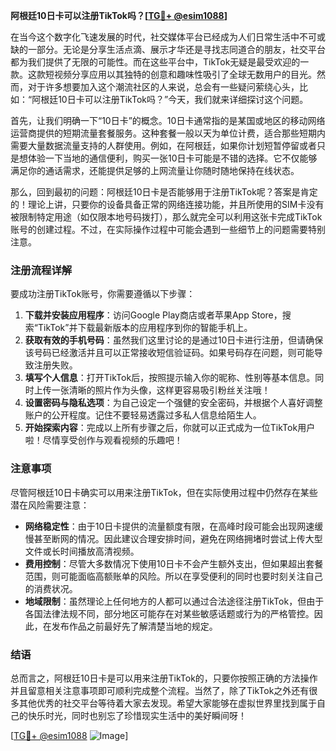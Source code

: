 **阿根廷10日卡可以注册TikTok吗？[[TG💪+ @esim1088](https://t.me/s/esim1088)]**

在当今这个数字化飞速发展的时代，社交媒体平台已经成为人们日常生活中不可或缺的一部分。无论是分享生活点滴、展示才华还是寻找志同道合的朋友，社交平台都为我们提供了无限的可能性。而在这些平台中，TikTok无疑是最受欢迎的一款。这款短视频分享应用以其独特的创意和趣味性吸引了全球无数用户的目光。然而，对于许多想要加入这个潮流社区的人来说，总会有一些疑问萦绕心头，比如：“阿根廷10日卡可以注册TikTok吗？”今天，我们就来详细探讨这个问题。

首先，让我们明确一下“10日卡”的概念。10日卡通常指的是某国或地区的移动网络运营商提供的短期流量套餐服务。这种套餐一般以天为单位计费，适合那些短期内需要大量数据流量支持的人群使用。例如，在阿根廷，如果你计划短暂停留或者只是想体验一下当地的通信便利，购买一张10日卡可能是不错的选择。它不仅能够满足你的通话需求，还能提供足够的上网流量让你随时随地保持在线状态。

那么，回到最初的问题：阿根廷10日卡是否能够用于注册TikTok呢？答案是肯定的！理论上讲，只要你的设备具备正常的网络连接功能，并且所使用的SIM卡没有被限制特定用途（如仅限本地号码拨打），那么就完全可以利用这张卡完成TikTok账号的创建过程。不过，在实际操作过程中可能会遇到一些细节上的问题需要特别注意。

### 注册流程详解

要成功注册TikTok账号，你需要遵循以下步骤：

1. **下载并安装应用程序**：访问Google Play商店或者苹果App Store，搜索“TikTok”并下载最新版本的应用程序到你的智能手机上。
2. **获取有效的手机号码**：虽然我们这里讨论的是通过10日卡进行注册，但请确保该号码已经激活并且可以正常接收短信验证码。如果号码存在问题，则可能导致注册失败。
3. **填写个人信息**：打开TikTok后，按照提示输入你的昵称、性别等基本信息。同时上传一张清晰的照片作为头像，这样更容易吸引粉丝关注哦！
4. **设置密码与隐私选项**：为自己设定一个强健的安全密码，并根据个人喜好调整账户的公开程度。记住不要轻易透露过多私人信息给陌生人。
5. **开始探索内容**：完成以上所有步骤之后，你就可以正式成为一位TikTok用户啦！尽情享受创作与观看视频的乐趣吧！

### 注意事项

尽管阿根廷10日卡确实可以用来注册TikTok，但在实际使用过程中仍然存在某些潜在风险需要注意：

- **网络稳定性**：由于10日卡提供的流量额度有限，在高峰时段可能会出现网速缓慢甚至断网的情况。因此建议合理安排时间，避免在网络拥堵时尝试上传大型文件或长时间播放高清视频。
- **费用控制**：尽管大多数情况下使用10日卡不会产生额外支出，但如果超出套餐范围，则可能面临高额账单的风险。所以在享受便利的同时也要时刻关注自己的消费状况。
- **地域限制**：虽然理论上任何地方的人都可以通过合法途径注册TikTok，但由于各国法律法规不同，部分地区可能存在对某些敏感话题或行为的严格管控。因此，在发布作品之前最好先了解清楚当地的规定。

### 结语

总而言之，阿根廷10日卡是可以用来注册TikTok的，只要你按照正确的方法操作并且留意相关注意事项即可顺利完成整个流程。当然了，除了TikTok之外还有很多其他优秀的社交平台等待着大家去发现。希望大家能够在虚拟世界里找到属于自己的快乐时光，同时也别忘了珍惜现实生活中的美好瞬间呀！

[[TG💪+ @esim1088](https://t.me/s/esim1088) ![Image](https://i.postimg.cc/4NQfJmqS/Snipaste-2025-05-13-00-14-12.png)]